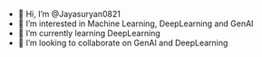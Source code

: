 - 👋 Hi, I’m @Jayasuryan0821
- 👀 I’m interested in Machine Learning, DeepLearning and GenAI
- 🌱 I’m currently learning DeepLearning 
- 💞️ I’m looking to collaborate on GenAI and DeepLearning


<!---
Jayasuryan0821/Jayasuryan0821 is a ✨ special ✨ repository because its `README.md` (this file) appears on your GitHub profile.
You can click the Preview link to take a look at your changes.
--->
